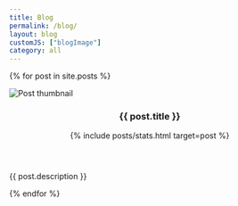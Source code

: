 ```yaml
---
title: Blog
permalink: /blog/
layout: blog
customJS: ["blogImage"]
category: all
---
```

{% for post in site.posts %}
<div class="card post-preview">
    <img data-src="/assets/img/posts/{{ post.slug }}/og.PNG" alt="Post thumbnail" />
    <div class="post-preview-body">
        <header>
            <h3 class="post-title">{{ post.title }}</h3>
            {% include posts/stats.html target=post %}
        </header>
        <p class="post-description">{{ post.description }}</p>
        <a class="container-link" href="{{ post.url }}"></a>
    </div>
</div>
{% endfor %}